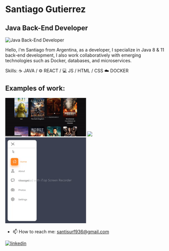 # Santiago Gutierrez
## Java Back-End Developer
![Java Back-End Developer](https://media.licdn.com/dms/image/D4D16AQFdCOj5uA-i1A/profile-displaybackgroundimage-shrink_350_1400/0/1690300182749?e=1707955200&v=beta&t=8qSRJwCoVnzwxGqnmwo1bLgIE4rgQc6OEGr-2Fbnv6M)

Hello, i'm Santiago from Argentina, as a developer, I specialize in Java 8 & 11 back-end development, I also work collaboratively with emerging technologies such as Docker, databases, and microservices.

Skills: 
☕ JAVA / 
⚙️ REACT / 
💻 JS / HTML / CSS
☁️ DOCKER

## Examples of work:
<img src="https://github.com/JacoboGutierrez/JacoboGutierrez/blob/main/moviesw.gif" width="256" /> <img src="https://github.com/JacoboGutierrez/JacoboGutierrez/blob/main/amap.gif)" width="256" /> <img src="https://github.com/JacoboGutierrez/JacoboGutierrez/blob/main/menuw.gif" width="256" />
- 📫 How to reach me: santisurf936@gmail.com 

[<img src='https://cdn.jsdelivr.net/npm/simple-icons@3.0.1/icons/linkedin.svg' alt='linkedin' height='40'>](https://www.linkedin.com/in/santiago-gutierrez-a333aa999lah/) 



